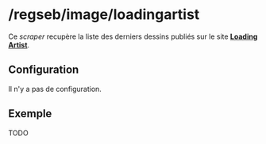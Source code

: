 # /regseb/image/loadingartist

Ce *scraper* recupère la liste des derniers dessins publiés sur le site
**[Loading Artist](http://TODO.com/)**.

## Configuration

Il n'y a pas de configuration.

## Exemple

TODO
